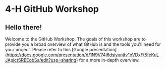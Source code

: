 # 4-H GitHub Workshop

## Hello there!
Welcome to the GitHub Workshop. The goals of this workshop are to provide you a broad overview of what GitHub is and the tools you'll need for your project.
Please refer to this [Google presentation] (https://docs.google.com/presentation/d/1N9V74i6dsiyunjtv1oVDxFt5feKuLJApictSREEobSs/edit?usp=sharing) for a more in-depth overview. 

